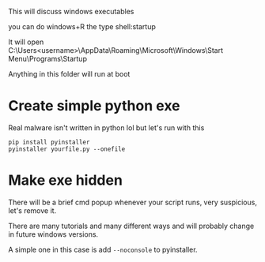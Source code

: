 

This will discuss windows executables

you can do windows+R the type shell:startup

It will open C:\Users\<username>\AppData\Roaming\Microsoft\Windows\Start Menu\Programs\Startup

Anything in this folder will run at boot



# Create simple python exe

Real malware isn't written in python lol but let's run with this

```
pip install pyinstaller
pyinstaller yourfile.py --onefile
```

# Make exe hidden

There will be a brief cmd popup whenever your script runs, very suspicious, let's remove it. 

There are many tutorials and many different ways and will probably change in future windows versions. 

A simple one in this case is add `--noconsole` to pyinstaller. 
